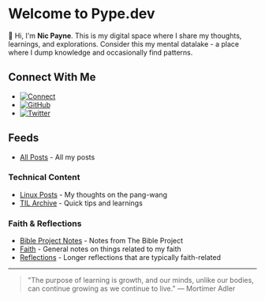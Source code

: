 # Welcome to Pype.dev

👋 Hi, I'm **Nic Payne**. This is my digital space where I share my thoughts, learnings, and explorations. Consider this my mental datalake - a place where I dump knowledge and occasionally find patterns.

## Connect With Me

- [![Connect](https://img.shields.io/badge/Connect-DigitalHarbor-green?style=flat-square&logo=boat)](https://mydigitalharbor.com/pypeaday)
- [![GitHub](https://img.shields.io/badge/GitHub-pypeaday-black?style=flat-square&logo=github)](https://github.com/pypeaday)
- [![Twitter](https://img.shields.io/badge/Twitter-pypeaday-blue?style=flat-square&logo=x)](https://twitter.com/pypeaday)


## Feeds

- [All Posts](/all) - All my posts

### Technical Content
- [Linux Posts](/linux) - My thoughts on the pang-wang
- [TIL Archive](/til) - Quick tips and learnings

### Faith & Reflections
- [Bible Project Notes](/bible-project) - Notes from The Bible Project
- [Faith](/faith) - General notes on things related to my faith
- [Reflections](/reflections) - Longer reflections that are typically faith-related

---

> "The purpose of learning is growth, and our minds, unlike our bodies, can continue growing as we continue to live." — Mortimer Adler
